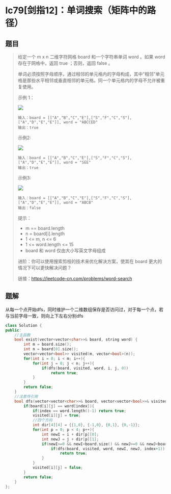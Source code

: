 # lc79[剑指12]：单词搜索（矩阵中的路径）

## 题目

> 给定一个 m x n 二维字符网格 board 和一个字符串单词 word 。如果 word 存在于网格中，返回 true ；否则，返回 false 。
>
> 单词必须按照字母顺序，通过相邻的单元格内的字母构成，其中“相邻”单元格是那些水平相邻或垂直相邻的单元格。同一个单元格内的字母不允许被重复使用。
>
>  
>
> 示例 1：
>
> ![](https://assets.leetcode.com/uploads/2020/11/04/word2.jpg)
>
> ```
> 输入：board = [["A","B","C","E"],["S","F","C","S"],["A","D","E","E"]], word = "ABCCED"
> 输出：true
> ```
>
> 示例2:
>
> ![](https://assets.leetcode.com/uploads/2020/11/04/word-1.jpg)
>
> ```
> 输入：board = [["A","B","C","E"],["S","F","C","S"],["A","D","E","E"]], word = "SEE"
> 输出：true
> ```
>
> 示例3:
>
> ![](https://assets.leetcode.com/uploads/2020/10/15/word3.jpg)
>
> ```
> 输入：board = [["A","B","C","E"],["S","F","C","S"],["A","D","E","E"]], word = "ABCB"
> 输出：false
> ```
>
> 
>
>
> 提示：
>
> - m == board.length
> - n = board[i].length
> - 1 <= m, n <= 6
> - 1 <= word.length <= 15
> - board 和 word 仅由大小写英文字母组成
>
>
> 进阶：你可以使用搜索剪枝的技术来优化解决方案，使其在 board 更大的情况下可以更快解决问题？
>
> 
>
> 链接：https://leetcode-cn.com/problems/word-search

## 题解

从每一个点开始dfs，同时维护一个二维数组保存是否访问过，对于每一个点，若与当前字母一致，则向上下左右分别dfs

```c++
class Solution {
public:
    //主函数
    bool exist(vector<vector<char>>& board, string word) {
        int m = board.size();
        int n = board[0].size();
        vector<vector<bool>> visited(m, vector<bool>(n));
        for(int i = 0; i < m; i++){
            for(int j = 0; j < n; j++){
                if(dfs(board, visited, word, i, j, 0))
                    return true;
            }
        }
        return false;
    }
    //注意传引用
    bool dfs(vector<vector<char>>& board, vector<vector<bool>>& visited, string& word, int i, int j, int index){
        if(board[i][j] == word[index]){
            if(index == word.length()-1) return true;
            visited[i][j] = true;
            //四个方向
            int dir[4][4] = {{1,0}, {-1,0}, {0,1}, {0,-1}};
            for(int p = 0; p < 4; p++){
                int newI = i + dir[p][0];
                int newJ = j + dir[p][1];
                if(newI>=0 && newI<board.size() && newJ>=0 && newJ<board[0].size() && !visited[newI][newJ]){
                    if(dfs(board, visited, word, newI, newJ, index+1))
                        return true;
                }
            }
            visited[i][j] = false;
        }
        return false;
    }
};
```

